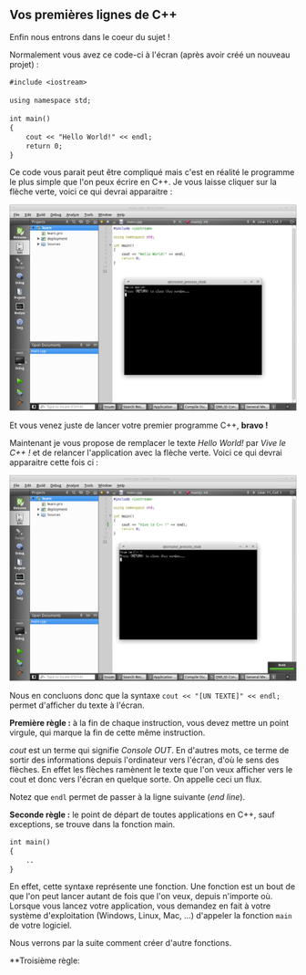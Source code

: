 ## Vos premières lignes de C++

Enfin nous entrons dans le coeur du sujet !

Normalement vous avez ce code-ci à l'écran (après avoir créé un nouveau projet)
:

    #include <iostream>
    
    using namespace std;
    
    int main()
    {
        cout << "Hello World!" << endl;
        return 0;
    }

Ce code vous parait peut être compliqué mais c'est en réalité le programme le
plus simple que l'on peux écrire en C++. Je vous laisse cliquer sur la flèche
verte, voici ce qui devrai apparaitre :

![](helloworld.png)

Et vous venez juste de lancer votre premier programme C++, **bravo !**

Maintenant je vous propose de remplacer le texte *Hello World!* par *Vive le
C++ !* et de relancer l'application avec la flèche verte. Voici ce qui devrai
apparaitre cette fois ci :

![](helloworld-2.png)

Nous en concluons donc que la syntaxe ```cout << "[UN TEXTE]" << endl;``` permet
d'afficher du texte à l'écran.

**Première règle :** à la fin de chaque instruction, vous devez mettre un point
virgule, qui marque la fin de cette même instruction.

*cout* est un terme qui signifie *Console OUT*. En d'autres mots, ce terme
de sortir des informations depuis l'ordinateur vers l'écran, d'où le sens des
flèches. En effet les flèches ramènent le texte que l'on veux afficher vers
le cout et donc vers l'écran en quelque sorte. On appelle ceci un flux.

Notez que ```endl``` permet de passer à la ligne suivante (*end line*).

**Seconde règle :** le point de départ de toutes applications en C++, sauf
exceptions, se trouve dans la fonction main.

    int main()
    {
        ..
    }
    
En effet, cette syntaxe représente une fonction. Une fonction est un bout de
que l'on peut lancer autant de fois que l'on veux, depuis n'importe où.
Lorsque vous lancez votre application, vous demandez en fait à votre système
d'exploitation (Windows, Linux, Mac, ...) d'appeler la fonction ```main``` de
votre logiciel.

Nous verrons par la suite comment créer d'autre fonctions.

**Troisième règle: